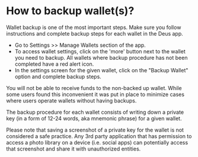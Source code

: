 # How to backup wallet(s)?

Wallet backup is one of the most important steps. Make sure you follow instructions and complete backup steps for each wallet in the Deus app.

- Go to Settings >> Manage Wallets section of the app.
- To access wallet settings, click on the 'more' button next to the wallet you need to backup. All wallets where backup procedure has not been completed have a red alert icon.
- In the settings screen for the given wallet, click on the "Backup Wallet" option and complete backup steps.

You will not be able to receive funds to the non-backed up wallet. While some users found this inconvenient it was put in place to minimize cases where users operate wallets without having backups.

The backup procedure for each wallet consists of writing down a private key (in a form of 12-24 words, aka mnemonic phrase) for a given wallet.

Please note that saving a screenshot of a private key for the wallet is not considered a safe practice. Any 3rd party application that has permission to access a photo library on a device (i.e. social apps) can potentially access that screenshot and share it with unauthorized entities.
